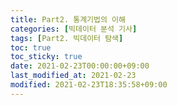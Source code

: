 ```yaml
---
title: Part2. 통계기법의 이해
categories: [빅데이터 분석 기사]
tags: [Part2. 빅데이터 탐색]
toc: true
toc_sticky: true
date: 2021-02-23T00:00:00+09:00
last_modified_at: 2021-02-23
modified: 2021-02-23T18:35:58+09:00
---
```


